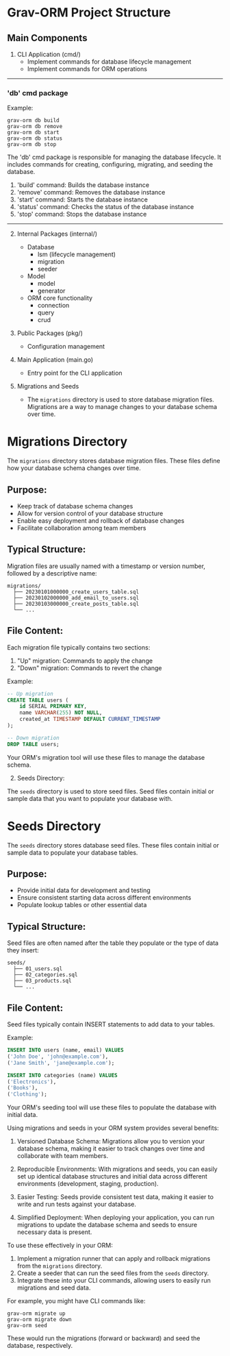 # Grav-ORM Project Structure

## Main Components

1. CLI Application (cmd/)
    - Implement commands for database lifecycle management
    - Implement commands for ORM operations
---------------------------------------------------------------------------------------------------------------------------
### 'db' cmd package
Example:
```
grav-orm db build
grav-orm db remove
grav-orm db start
grav-orm db status
grav-orm db stop
```

The 'db' cmd package is responsible for managing the database lifecycle. It includes commands for creating, configuring, migrating, and seeding the database.
1. 'build' command: Builds the database instance
2. 'remove' command: Removes the database instance
3. 'start' command: Starts the database instance
4. 'status' command: Checks the status of the database instance
5. 'stop' command: Stops the database instance
---------------------------------------------------------------------------------------------------------------------------
2. Internal Packages (internal/)
    - Database
      - lsm (lifecycle management)
      - migration
      - seeder
    - Model
      - model
      - generator
    - ORM core functionality
        - connection
        - query
        - crud

3. Public Packages (pkg/)
    - Configuration management

4. Main Application (main.go)
    - Entry point for the CLI application

5. Migrations and Seeds
    - The `migrations` directory is used to store database migration files. Migrations are a way to manage changes to your database schema over time.





# Migrations Directory

The `migrations` directory stores database migration files. These files define how your database schema changes over time.

## Purpose:
- Keep track of database schema changes
- Allow for version control of your database structure
- Enable easy deployment and rollback of database changes
- Facilitate collaboration among team members

## Typical Structure:
Migration files are usually named with a timestamp or version number, followed by a descriptive name:

```
migrations/
  ├── 20230101000000_create_users_table.sql
  ├── 20230102000000_add_email_to_users.sql
  ├── 20230103000000_create_posts_table.sql
  └── ...
```

## File Content:
Each migration file typically contains two sections:
1. "Up" migration: Commands to apply the change
2. "Down" migration: Commands to revert the change

Example:
```sql
-- Up migration
CREATE TABLE users (
    id SERIAL PRIMARY KEY,
    name VARCHAR(255) NOT NULL,
    created_at TIMESTAMP DEFAULT CURRENT_TIMESTAMP
);

-- Down migration
DROP TABLE users;
```

Your ORM's migration tool will use these files to manage the database schema.


2. Seeds Directory:

The `seeds` directory is used to store seed files. Seed files contain initial or sample data that you want to populate your database with.





# Seeds Directory

The `seeds` directory stores database seed files. These files contain initial or sample data to populate your database tables.

## Purpose:
- Provide initial data for development and testing
- Ensure consistent starting data across different environments
- Populate lookup tables or other essential data

## Typical Structure:
Seed files are often named after the table they populate or the type of data they insert:

```
seeds/
  ├── 01_users.sql
  ├── 02_categories.sql
  ├── 03_products.sql
  └── ...
```

## File Content:
Seed files typically contain INSERT statements to add data to your tables.

Example:
```sql
INSERT INTO users (name, email) VALUES
('John Doe', 'john@example.com'),
('Jane Smith', 'jane@example.com');

INSERT INTO categories (name) VALUES
('Electronics'),
('Books'),
('Clothing');
```

Your ORM's seeding tool will use these files to populate the database with initial data.


Using migrations and seeds in your ORM system provides several benefits:

1. Versioned Database Schema: Migrations allow you to version your database schema, making it easier to track changes over time and collaborate with team members.

2. Reproducible Environments: With migrations and seeds, you can easily set up identical database structures and initial data across different environments (development, staging, production).

3. Easier Testing: Seeds provide consistent test data, making it easier to write and run tests against your database.

4. Simplified Deployment: When deploying your application, you can run migrations to update the database schema and seeds to ensure necessary data is present.

To use these effectively in your ORM:

1. Implement a migration runner that can apply and rollback migrations from the `migrations` directory.
2. Create a seeder that can run the seed files from the `seeds` directory.
3. Integrate these into your CLI commands, allowing users to easily run migrations and seed data.

For example, you might have CLI commands like:

```
grav-orm migrate up
grav-orm migrate down
grav-orm seed
```

These would run the migrations (forward or backward) and seed the database, respectively.
